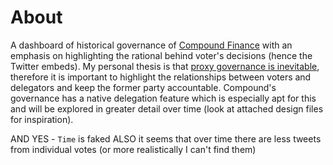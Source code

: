 # About

A dashboard of historical governance of [Compound Finance](compound.finance) with an emphasis on highlighting the rational behind voter's decisions (hence the Twitter embeds). My personal thesis is that [proxy governance is inevitable](https://medium.com/@lsquaredleland/centralized-governance-is-inevitable-3017edeed65e), therefore it is important to highlight the relationships between voters and delegators and keep the former party accountable. Compound's governance has a native delegation feature which is especially apt for this and will be explored in greater detail over time (look at attached design files for inspiration).

AND YES - `Time` is faked
ALSO it seems that over time there are less tweets from individual votes (or more realistically I can't find them)
